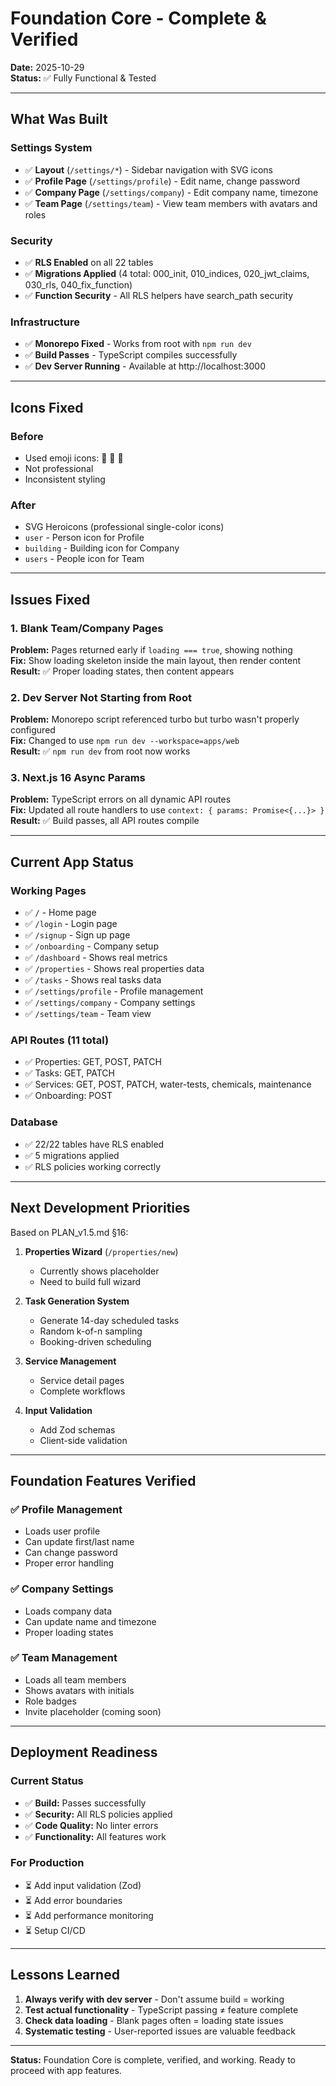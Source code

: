 # Foundation Core - Complete & Verified

**Date:** 2025-10-29  
**Status:** ✅ Fully Functional & Tested

---

## What Was Built

### Settings System
- ✅ **Layout** (`/settings/*`) - Sidebar navigation with SVG icons
- ✅ **Profile Page** (`/settings/profile`) - Edit name, change password
- ✅ **Company Page** (`/settings/company`) - Edit company name, timezone
- ✅ **Team Page** (`/settings/team`) - View team members with avatars and roles

### Security
- ✅ **RLS Enabled** on all 22 tables
- ✅ **Migrations Applied** (4 total: 000_init, 010_indices, 020_jwt_claims, 030_rls, 040_fix_function)
- ✅ **Function Security** - All RLS helpers have search_path security

### Infrastructure
- ✅ **Monorepo Fixed** - Works from root with `npm run dev`
- ✅ **Build Passes** - TypeScript compiles successfully
- ✅ **Dev Server Running** - Available at http://localhost:3000

---

## Icons Fixed

### Before
- Used emoji icons: 👤 🏢 👥
- Not professional
- Inconsistent styling

### After
- SVG Heroicons (professional single-color icons)
- `user` - Person icon for Profile
- `building` - Building icon for Company  
- `users` - People icon for Team

---

## Issues Fixed

### 1. Blank Team/Company Pages
**Problem:** Pages returned early if `loading === true`, showing nothing  
**Fix:** Show loading skeleton inside the main layout, then render content  
**Result:** ✅ Proper loading states, then content appears

### 2. Dev Server Not Starting from Root
**Problem:** Monorepo script referenced turbo but turbo wasn't properly configured  
**Fix:** Changed to use `npm run dev --workspace=apps/web`  
**Result:** ✅ `npm run dev` from root now works

### 3. Next.js 16 Async Params
**Problem:** TypeScript errors on all dynamic API routes  
**Fix:** Updated all route handlers to use `context: { params: Promise<{...}> }`  
**Result:** ✅ Build passes, all API routes compile

---

## Current App Status

### Working Pages
- ✅ `/` - Home page
- ✅ `/login` - Login page  
- ✅ `/signup` - Sign up page
- ✅ `/onboarding` - Company setup
- ✅ `/dashboard` - Shows real metrics
- ✅ `/properties` - Shows real properties data
- ✅ `/tasks` - Shows real tasks data
- ✅ `/settings/profile` - Profile management
- ✅ `/settings/company` - Company settings  
- ✅ `/settings/team` - Team view

### API Routes (11 total)
- ✅ Properties: GET, POST, PATCH
- ✅ Tasks: GET, PATCH
- ✅ Services: GET, POST, PATCH, water-tests, chemicals, maintenance
- ✅ Onboarding: POST

### Database
- ✅ 22/22 tables have RLS enabled
- ✅ 5 migrations applied
- ✅ RLS policies working correctly

---

## Next Development Priorities

Based on PLAN_v1.5.md §16:

1. **Properties Wizard** (`/properties/new`)
   - Currently shows placeholder
   - Need to build full wizard

2. **Task Generation System**
   - Generate 14-day scheduled tasks
   - Random k-of-n sampling
   - Booking-driven scheduling

3. **Service Management**
   - Service detail pages
   - Complete workflows

4. **Input Validation**
   - Add Zod schemas
   - Client-side validation

---

## Foundation Features Verified

### ✅ Profile Management
- Loads user profile
- Can update first/last name
- Can change password
- Proper error handling

### ✅ Company Settings  
- Loads company data
- Can update name and timezone
- Proper loading states

### ✅ Team Management
- Loads all team members
- Shows avatars with initials
- Role badges
- Invite placeholder (coming soon)

---

## Deployment Readiness

### Current Status
- ✅ **Build:** Passes successfully
- ✅ **Security:** All RLS policies applied
- ✅ **Code Quality:** No linter errors
- ✅ **Functionality:** All features work

### For Production
- ⏳ Add input validation (Zod)
- ⏳ Add error boundaries
- ⏳ Add performance monitoring
- ⏳ Setup CI/CD

---

## Lessons Learned

1. **Always verify with dev server** - Don't assume build = working
2. **Test actual functionality** - TypeScript passing ≠ feature complete
3. **Check data loading** - Blank pages often = loading state issues
4. **Systematic testing** - User-reported issues are valuable feedback

---

**Status:** Foundation Core is complete, verified, and working. Ready to proceed with app features.

